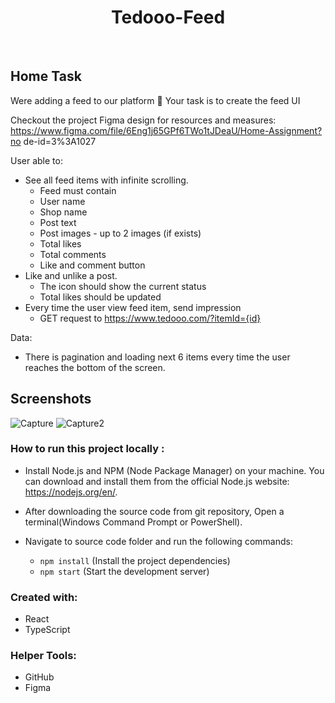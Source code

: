<h1 align="center" style="border-bottom: none">Tedooo-Feed</h1>
</br>

## Home Task 

Were adding a feed to our platform 🎉
Your task is to create the feed UI

Checkout the project Figma design for resources and measures:
https://www.figma.com/file/6Eng1j65GPf6TWo1tJDeaU/Home-Assignment?no
de-id=3%3A1027

User able to:
- See all feed items with infinite scrolling.
    - Feed must contain
    - User name
    - Shop name
    - Post text
    - Post images - up to 2 images (if exists)
    - Total likes
    - Total comments
    - Like and comment button
- Like and unlike a post.
    - The icon should show the current status
    - Total likes should be updated
- Every time the user view feed item, send impression
    - GET request to https://www.tedooo.com/?itemId={id}

Data:
- There is pagination and loading next 6 items every time
the user reaches the bottom of the screen.


## Screenshots

![Capture](https://user-images.githubusercontent.com/58606266/230786117-ef9cb626-609b-4068-a5ec-6ce74dc4effe.PNG)
![Capture2](https://user-images.githubusercontent.com/58606266/230786119-518d118a-ea25-4f01-bc8d-3a9717dc8c16.PNG)


### How to run this project locally :
- Install Node.js and NPM (Node Package Manager) on your machine. You can download and install them from the official Node.js website: https://nodejs.org/en/.
-  After downloading the source code from git repository, Open a terminal(Windows Command Prompt or PowerShell).
-  Navigate to source code folder and run the following commands:

    - `npm install` (Install the project dependencies)
    - `npm start`   (Start the development server)



### Created with:
* React
* TypeScript

### Helper Tools:
* GitHub
* Figma
